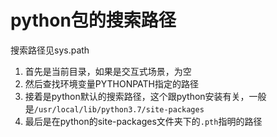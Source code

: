 # python包的搜索路径

搜索路径见sys.path

1. 首先是当前目录，如果是交互式场景，为空
2. 然后查找环境变量PYTHONPATH指定的路径
3. 接着是python默认的搜索路径，这个跟python安装有关，一般是`/usr/local/lib/python3.7/site-packages`
4. 最后是在python的site-packages文件夹下的`.pth`指明的路径